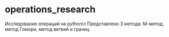 # operations_research
Исследование операций на python\n
Представлено 3 метода: М-метод, метод Гомори, метод ветвей и границ
